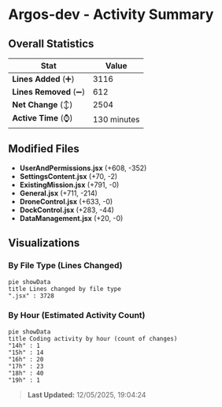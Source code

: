 # Argos-dev - Activity Summary 

## Overall Statistics

| Stat                   | Value                                                             |
| ---------------------- | ----------------------------------------------------------------- |
| **Lines Added** (➕)   | 3116                                          |
| **Lines Removed** (➖) | 612                                        |
| **Net Change** (↕)    | 2504                |
| **Active Time** (⌚)   | 130 minutes |


## Modified Files
- **UserAndPermissions.jsx** (+608, -352)
- **SettingsContent.jsx** (+70, -2)
- **ExistingMission.jsx** (+791, -0)
- **General.jsx** (+711, -214)
- **DroneControl.jsx** (+633, -0)
- **DockControl.jsx** (+283, -44)
- **DataManagement.jsx** (+20, -0)

## Visualizations

### By File Type (Lines Changed)

```mermaid
pie showData
title Lines changed by file type
".jsx" : 3728
```

### By Hour (Estimated Activity Count)

```mermaid
pie showData
title Coding activity by hour (count of changes)
"14h" : 1
"15h" : 14
"16h" : 20
"17h" : 23
"18h" : 40
"19h" : 1
```


> **Last Updated:** 12/05/2025, 19:04:24
